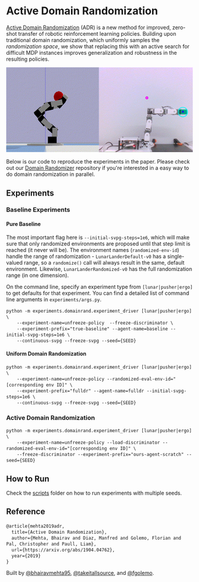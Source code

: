 # Active Domain Randomization

[Active Domain Randomization](https://arxiv.org/abs/1904.04762) (ADR) is a new method for improved, zero-shot transfer of robotic reinforcement learning policies. Building upon traditional domain randomization, which uniformly samples the _randomization space_, we show that replacing this with an active search for difficult MDP instances improves generalization and robustness in the resulting policies.

<p align="center">
  <img src="adr.gif"><br>
</p>

Below is our code to reproduce the experiments in the paper. Please check out our [Domain Randomizer](https://github.com/montrealrobotics/domain-randomizer) repository if you're interested in a easy way to do domain randomization in parallel.

## Experiments 

### Baseline Experiments

#### Pure Baseline

The most important flag here is `--initial-svpg-steps=1e6`, which will make sure that only randomized environments are proposed until that step limit is reached (it never will be). The environment names (`randomized-env-id`) handle the range of randomization - `LunarLanderDefault-v0` has a single-valued range, so a `randomize()` call will always result in the same, default environment. Likewise, `LunarLanderRandomized-v0` has the full randomization range (in one dimension).

On the command line, specify an experiment type from `[lunar|pusher|ergo]` to get defaults for that experiment. You can find a detailed list of command line arguments in `experiments/args.py`. 

```
python -m experiments.domainrand.experiment_driver [lunar|pusher|ergo] \
    --experiment-name=unfreeze-policy  --freeze-discriminator \
    --experiment-prefix="true-baseline" --agent-name=baseline --initial-svpg-steps=1e6 \
    --continuous-svpg --freeze-svpg --seed={SEED}
```

#### Uniform Domain Randomization

```
python -m experiments.domainrand.experiment_driver [lunar|pusher|ergo] \
    --experiment-name=unfreeze-policy --randomized-eval-env-id="[corresponding env ID]" \
    --experiment-prefix="fulldr" --agent-name=fulldr --initial-svpg-steps=1e6 \
    --continuous-svpg --freeze-svpg --seed={SEED}
```

### Active Domain Randomization

```
python -m experiments.domainrand.experiment_driver [lunar|pusher|ergo] \
    --experiment-name=unfreeze-policy --load-discriminator --randomized-eval-env-id="[corresponding env ID]" \
    --freeze-discriminator --experiment-prefix="ours-agent-scratch" --seed={SEED}
```

## How to Run

Check the [scripts](./scripts/) folder on how to run experiments with multiple seeds.

## Reference

```
@article{mehta2019adr,
  title={Active Domain Randomization},
  author={Mehta, Bhairav and Diaz, Manfred and Golemo, Florian and Pal, Christopher and Paull, Liam},
  url={https://arxiv.org/abs/1904.04762},
  year={2019}
}
```

Built by [@bhairavmehta95](https://bhairavmehta95.github.io), [@takeitallsource](https://github.com/takeitallsource), and [@fgolemo](https://github.com/fgolemo).
